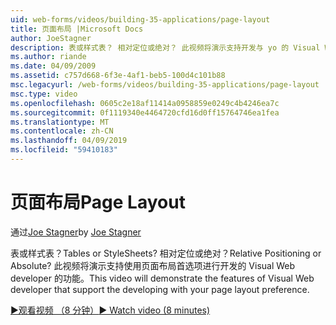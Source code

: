 ```yaml
---
uid: web-forms/videos/building-35-applications/page-layout
title: 页面布局 |Microsoft Docs
author: JoeStagner
description: 表或样式表？ 相对定位或绝对？ 此视频将演示支持开发与 yo 的 Visual Web developer 的功能...
ms.author: riande
ms.date: 04/09/2009
ms.assetid: c757d668-6f3e-4af1-beb5-100d4c101b88
msc.legacyurl: /web-forms/videos/building-35-applications/page-layout
msc.type: video
ms.openlocfilehash: 0605c2e18af11414a0958859e0249c4b4246ea7c
ms.sourcegitcommit: 0f1119340e4464720cfd16d0ff15764746ea1fea
ms.translationtype: MT
ms.contentlocale: zh-CN
ms.lasthandoff: 04/09/2019
ms.locfileid: "59410183"
---
```

# <a name="page-layout"></a><span data-ttu-id="92508-105">页面布局</span><span class="sxs-lookup"><span data-stu-id="92508-105">Page Layout</span></span>

<span data-ttu-id="92508-106">通过[Joe Stagner](https://github.com/JoeStagner)</span><span class="sxs-lookup"><span data-stu-id="92508-106">by [Joe Stagner](https://github.com/JoeStagner)</span></span>

<span data-ttu-id="92508-107">表或样式表？</span><span class="sxs-lookup"><span data-stu-id="92508-107">Tables or StyleSheets?</span></span> <span data-ttu-id="92508-108">相对定位或绝对？</span><span class="sxs-lookup"><span data-stu-id="92508-108">Relative Positioning or Absolute?</span></span> <span data-ttu-id="92508-109">此视频将演示支持使用页面布局首选项进行开发的 Visual Web developer 的功能。</span><span class="sxs-lookup"><span data-stu-id="92508-109">This video will demonstrate the features of Visual Web developer that support the developing with your page layout preference.</span></span>

[<span data-ttu-id="92508-110">&#9654;观看视频 （8 分钟）</span><span class="sxs-lookup"><span data-stu-id="92508-110">&#9654; Watch video (8 minutes)</span></span>](https://channel9.msdn.com/Blogs/ASP-NET-Site-Videos/page-layout)
